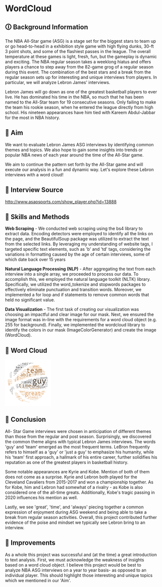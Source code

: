 # WordCloud
## 🛈 Background Information
The NBA All-Star game (ASG) is a stage set for the biggest stars to team up or go head-to-head in a exhibition style game with high flying dunks, 30-ft 3 point shots, and some of the flashiest passes in the league. The overall temperature at these games is light, fresh, fun, but the gameplay is dynamic and exciting. The NBA regular season takes a weeklong hiatus and offers players a chance to step away from the 82-game grog of a regular season during this event. The combination of the best stars and a break from the regular season sets up for interesting and unique interviews from players. In particular, we will analyze Lebron James' interviews.

Lebron James will go down as one of the greatest basketball players to ever live. He has dominated his time in the NBA, so much that he has been named to the All-Star team for 19 consecutive seasons. Only failing to make the team his rookie season, when he entered the league directly from high school. His nineteen appearances have him tied with Kareem Abdul-Jabbar for the most in NBA history. 

## 🎯 Aim
We want to evaluate Lebron James ASG interviews by identifying common themes and topics. We also hope to gain some insights into trends or popular NBA news of each year around the time of the All-Star game.

We aim to continue the pattern set forth by the All-Star game and will execute our analysis in a fun and dynamic way. Let's explore these Lebron interviews with a word cloud!

## :mag_right: Interview Source
http://www.asapsports.com/show_player.php?id=13888

## :triangular_ruler: Skills and Methods
**Web Scraping** - We conducted web scraping using the bs4 library to extract data. Encoding detectors were employed to identify all the links on the page, and the BeautifulSoup package was utilized to extract the text from the selected links. By leveraging my understanding of website tags, I targeted specific text elements, such as 'b' and 'td' tags, considering the variations in formatting caused by the age of certain interviews, some of which date back over 15 years      

**Natural Language Processing (NLP)** - After aggregating the text from each interview into a single array, we proceeded to process our data. To accomplish this, we employed the natural language toolkit (NLTK) library. Specifically, we utilized the word_tokenize and stopwords packages to effectively eliminate punctuation and transition words. Moreover, we implemented a for loop and if statements to remove common words that held no significant value.   

**Data Visualization** - The first task of creating our visualization was choosing an impactful and clear image for our mask. Next, we ensured the image format was in-line with the requirements for a word cloud object (e.g. 255 for background). Finally, we implemented the wordcloud library to identify the colors in our mask (ImageColorGenerator) and create the image (WordCloud).

## :basketball: Word Cloud

<img src="Bball_wordcloud.png" width="30%"> 

## :closed_book: Conclusion
All- Star Game interviews were chosen in anticipation of different themes than those from the regular and post season. Surprisingly, we discovered the common theme aligns with typical Lebron James interviews. The words 'guy' and 'team' emerged as the most frequent terms. LeBron frequently refers to himself as a 'guy' or 'just a guy' to emphasize his humanity, while his 'team' first approach, a hallmark of his entire career, further solidifies his reputation as one of the greatest players in basketball history.

Some notable appearances are Kyrie and Kobe. Mention of both of them does not come as a surprise. Kyrie and Lebron both played for the Cleveland Cavaliers from 2015-2017 and won a championship together. As for Kobe, him and Lebron had somewhat of a rivalry - as Kobe is also considered one of the all-time greats. Additionally, Kobe's tragic passing in 2020 influences his mention as well. 

Lastly, we see 'great', 'time', and 'always' piecing together a common expression of enjoyment during ASG weekend and being able to take a break from regular season activities. Overall, this project contributed further evidence of the poise and mindset we typically see Lebron bring to an interview.

## :construction: Improvements
As a whole this project was successful and (at the time) a great introduction to text analysis. First, we must acknowledge the weakness of insights based on a word cloud object. I believe this project would be best to analyze NBA ASG interviews on a year to year basis- as opposed to an individual player. This should highlight those interesting and unique topics which we mentioned in our 'Aim'.

